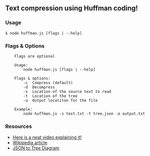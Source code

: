 ## Text compression using Huffman coding!


### Usage

```$ node huffman.js [flags | --help]```

### Flags & Options
```
    Flags are optional
    
    Usage:
        node huffman.js [flags | --help]   
    
    Flags & options:
        -c  Compress (default)
        -d  Decompress
        -s  Location of the source text to read
        -t  Location of the tree
        -o  Output locatiton for the file
    
    Example:
        node huffman.js -s text.txt -t tree.json -o output.txt
```


### Resources

* [Here is a neat video explaining it!](https://www.youtube.com/watch?v=JsTptu56GM8)
* [Wikipedia article](https://en.wikipedia.org/wiki/Huffman_coding)
* [JSON to Tree Diagram](https://vanya.jp.net/vtree/index.html)

